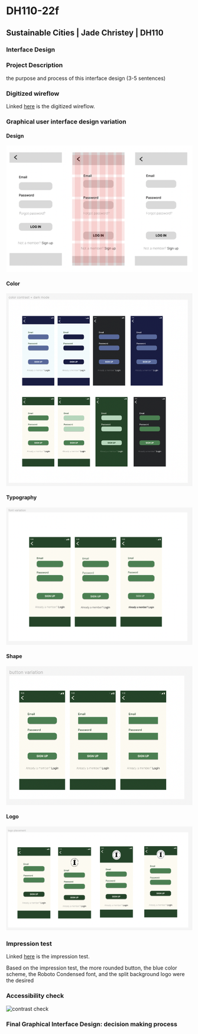 # DH110-22f

## Sustainable Cities | Jade Christey | DH110

### Interface Design

### Project Description
the purpose and process of this interface design (3-5 sentences)

### Digitized wireflow

Linked [here](https://www.figma.com/file/f2Urjg6UhsWW1nYqiuRrfu/Low-Fidelity-Prototype-(Copy)?t=N67ptB3BXJd7i2wc-1) is the digitized wireflow. 

### Graphical user interface design variation 

#### Design
![grid design](layout.png)

#### Color
![color variation](color.png)

#### Typography
![typographic variation](font.png)

#### Shape 
![shape variation](shape.png)

#### Logo 
![logo variation](logo.png)

### Impression test

Linked [here](https://drive.google.com/drive/folders/1ok9FVkqj3L5891vNIX8O9tQquJb2ofZJ?usp=share_link) is the impression test. 

Based on the impression test, the more rounded button, the blue color scheme, the Roboto Condensed font, and the split background logo were the desired 

### Accessibility check

![contrast check](contrast1.png)

### Final Graphical Interface Design: decision making process 
